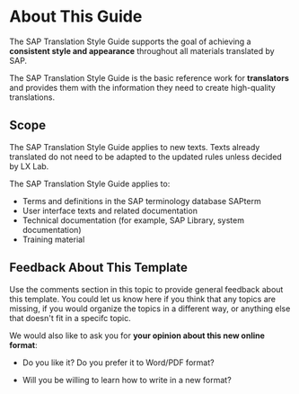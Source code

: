 # About This Guide

The SAP Translation Style Guide supports the goal of achieving a **consistent style and appearance** throughout all materials translated by SAP.

The SAP Translation Style Guide is the basic reference work for **translators** and provides them with the information they need to create high-quality translations.

## Scope

The SAP Translation Style Guide applies to new texts. Texts already translated do not need to be adapted to the updated rules unless decided by LX Lab.

The SAP Translation Style Guide applies to:
*	Terms and definitions in the SAP terminology database SAPterm
*	User interface texts and related documentation 
*	Technical documentation (for example, SAP Library, system documentation)
*	Training material

## Feedback About This Template

Use the comments section in this topic to provide general feedback about this template. You could let us know here if you think that any topics are missing, if you would organize the topics in a different way, or anything else that doesn't fit in a specifc topic.

We would also like to ask you for **your opinion about this new online format**:

* Do you like it? Do you prefer it to Word/PDF format?

* Will you be willing to learn how to write in a new format?
